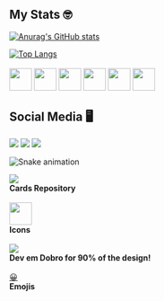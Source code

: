 ## My Stats 🤓
[![Anurag's GitHub stats](https://github-readme-stats-wandersonddgs.vercel.app/api?username=wandersonddgs&show_icons=true&icon_color=2c74b3&bg_color=040f1a&border_color=2c74b3&border_radius=9&text_color=0a2647&include_all_commits=true&card_width=525px&line_height=30&hide_title=true&ring_color=2c74b3)](https://github.com/anuraghazra/github-readme-stats)

[![Top Langs](https://github-readme-stats.vercel.app/api/top-langs/?username=wandersonddgs&layout=compact&card_width=525&bg_color=040f1a&hide_border=false&border_color=2c74b3&border_radius=9&title_color=2c74b3&text_color=0a2647)](https://github.com/anuraghazra/github-readme-stats) <br>
<br>
<img src="https://cdn.jsdelivr.net/gh/devicons/devicon/icons/vscode/vscode-original-wordmark.svg" width="40px" />
<img src="https://cdn.jsdelivr.net/gh/devicons/devicon/icons/html5/html5-original.svg" width="40px" />
<img src="https://cdn.jsdelivr.net/gh/devicons/devicon/icons/css3/css3-original.svg" width="40px" />
<img src="https://cdn.jsdelivr.net/gh/devicons/devicon/icons/javascript/javascript-original.svg" width="40px" />
<img src="https://cdn.jsdelivr.net/gh/devicons/devicon/icons/jupyter/jupyter-original-wordmark.svg" width="40px" />
<img src="https://cdn.jsdelivr.net/gh/devicons/devicon/icons/python/python-original.svg" width="40px" />

## Social Media 🖥️
<a href="https://www.youtube.com/channel/UCjhCV2OnOjK_YFK6hLIsf-Q" target="_blank"><img src="https://img.shields.io/badge/YouTube-FF0000?style=for-the-badge&logo=youtube&logoColor=white" /></a>
<a href="https://www.instagram.com/ddgs02/"><img src="https://img.shields.io/badge/-Instagram-%23E4405F?style=for-the-badge&logo=instagram&logoColor=white" /></a>
<a href="https://www.linkedin.com/in/wanderson-patrick/"><img src="https://img.shields.io/badge/-LinkedIn-%230077B5?style=for-the-badge&logo=linkedin&logoColor=white" /></a> <br>

![Snake animation](https://github.com/wandersonddgs/wandersonddgs/blob/output/github-contribution-grid-snake.svg)

<a href="https://github.com/anuraghazra/github-readme-stats" target="_blank"><img src="https://camo.githubusercontent.com/9ad8cfe3215fff758ea74784f86ef0de25b6acfbd6a4fab19d9a13ff47b05843/68747470733a2f2f7265732e636c6f7564696e6172792e636f6d2f616e7572616768617a72612f696d6167652f75706c6f61642f76313539343930383234322f6c6f676f5f636373776d652e737667" /></a> <br>
<b>Cards Repository</b> <br>
<br>
<a href="https://devicon.dev"><img src="https://cdn.jsdelivr.net/gh/devicons/devicon/icons/devicon/devicon-original.svg" width="40px" /></a> <br>
<b>Icons</b> <br>
<br>
<a href="https://www.youtube.com/@DevemDobro"><img src="https://img.shields.io/badge/YouTube-FF0000?style=for-the-badge&logo=youtube&logoColor=white" /></a> <br>
<b>Dev em Dobro for 90% of the design!</b>
<br>
<br>
<a href="https://www.freetool.dev/emoji-picker" tartet="_blank">😀</a>
<br>
<b>Emojis</b>

